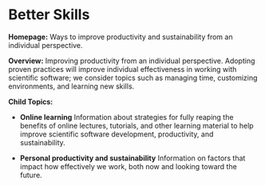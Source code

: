 # Better Skills

**Homepage:** 
Ways to improve productivity and sustainability from an individual perspective.

**Overview:** 
Improving productivity from an individual perspective. Adopting proven practices will improve individual effectiveness in working with scientific software; we consider topics such as managing time, customizing environments, and learning new skills.

**Child Topics:**

- **Online learning**
Information about strategies for fully reaping the benefits of online lectures, tutorials, and other learning material to help improve scientific software development, productivity, and sustainability.
<!---Topic order: 1--->

- **Personal productivity and sustainability**
Information on factors that impact how effectively we work, both now and looking toward the future.
<!---Topic order: 2--->

<!---
Category order: 6
--->
